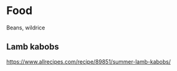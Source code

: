 # Food

Beans, wildrice

## Lamb kabobs

https://www.allrecipes.com/recipe/89851/summer-lamb-kabobs/
